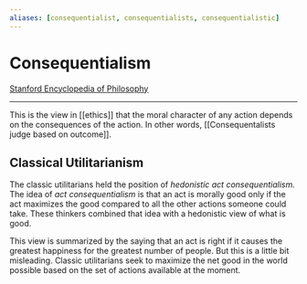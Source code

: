 ```yaml
---
aliases: [consequentialist, consequentialists, consequentialistic]
---
```

# Consequentialism
[Stanford Encyclopedia of Philosophy](https://plato.stanford.edu/entries/consequentialism/)

---
This is the view in [[ethics]] that the moral character of any action depends on the consequences of the action. In other words, [[Consequentalists judge based on outcome]]. 

## Classical Utilitarianism
The classic utilitarians held the position of *hedonistic act consequentialism.* The idea of *act consequentialism* is that an act is morally good only if the act maximizes the good compared to all the other actions someone could take. These thinkers combined that idea with a hedonistic view of what is good. 

This view is summarized by the saying that an act is right if it causes the greatest happiness for the greatest number of people. But this is a little bit misleading. Classic utilitarians seek to maximize the net good in the world possible based on the set of actions available at the moment. 

